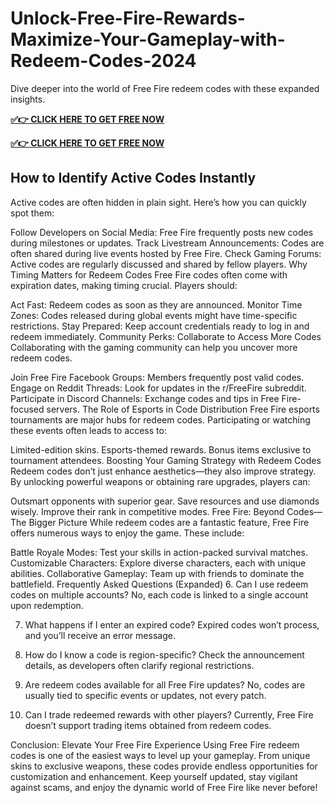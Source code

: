 # Unlock-Free-Fire-Rewards-Maximize-Your-Gameplay-with-Redeem-Codes-2024

Dive deeper into the world of Free Fire redeem codes with these expanded insights.

**[✅👉 CLICK HERE TO GET FREE NOW](https://millenniumit.xyz/freefire)**

**[✅👉 CLICK HERE TO GET FREE NOW](https://millenniumit.xyz/freefire)**


## How to Identify Active Codes Instantly
Active codes are often hidden in plain sight. Here’s how you can quickly spot them:

Follow Developers on Social Media: Free Fire frequently posts new codes during milestones or updates.
Track Livestream Announcements: Codes are often shared during live events hosted by Free Fire.
Check Gaming Forums: Active codes are regularly discussed and shared by fellow players.
Why Timing Matters for Redeem Codes
Free Fire codes often come with expiration dates, making timing crucial. Players should:

Act Fast: Redeem codes as soon as they are announced.
Monitor Time Zones: Codes released during global events might have time-specific restrictions.
Stay Prepared: Keep account credentials ready to log in and redeem immediately.
Community Perks: Collaborate to Access More Codes
Collaborating with the gaming community can help you uncover more redeem codes.

Join Free Fire Facebook Groups: Members frequently post valid codes.
Engage on Reddit Threads: Look for updates in the r/FreeFire subreddit.
Participate in Discord Channels: Exchange codes and tips in Free Fire-focused servers.
The Role of Esports in Code Distribution
Free Fire esports tournaments are major hubs for redeem codes. Participating or watching these events often leads to access to:

Limited-edition skins.
Esports-themed rewards.
Bonus items exclusive to tournament attendees.
Boosting Your Gaming Strategy with Redeem Codes
Redeem codes don’t just enhance aesthetics—they also improve strategy. By unlocking powerful weapons or obtaining rare upgrades, players can:

Outsmart opponents with superior gear.
Save resources and use diamonds wisely.
Improve their rank in competitive modes.
Free Fire: Beyond Codes—The Bigger Picture
While redeem codes are a fantastic feature, Free Fire offers numerous ways to enjoy the game. These include:

Battle Royale Modes: Test your skills in action-packed survival matches.
Customizable Characters: Explore diverse characters, each with unique abilities.
Collaborative Gameplay: Team up with friends to dominate the battlefield.
Frequently Asked Questions (Expanded)
6. Can I use redeem codes on multiple accounts?
No, each code is linked to a single account upon redemption.

7. What happens if I enter an expired code?
Expired codes won’t process, and you’ll receive an error message.

8. How do I know a code is region-specific?
Check the announcement details, as developers often clarify regional restrictions.

9. Are redeem codes available for all Free Fire updates?
No, codes are usually tied to specific events or updates, not every patch.

10. Can I trade redeemed rewards with other players?
Currently, Free Fire doesn’t support trading items obtained from redeem codes.

Conclusion: Elevate Your Free Fire Experience
Using Free Fire redeem codes is one of the easiest ways to level up your gameplay. From unique skins to exclusive weapons, these codes provide endless opportunities for customization and enhancement. Keep yourself updated, stay vigilant against scams, and enjoy the dynamic world of Free Fire like never before!
